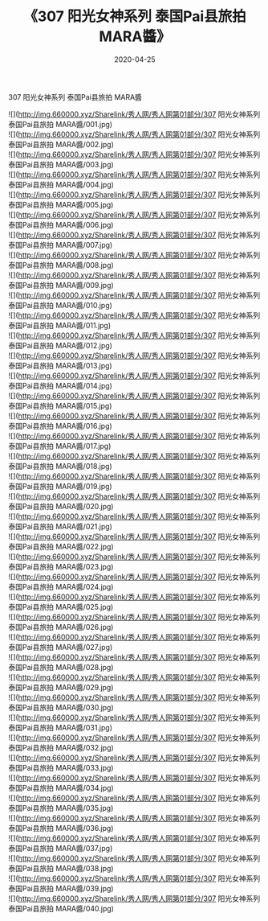 ﻿---
layout: post
title:  《307 阳光女神系列 泰国Pai县旅拍 MARA醬》
date:   2020-04-25
img: http://img.660000.xyz/Sharelink/秀人网/秀人网第01部分/307 阳光女神系列 泰国Pai县旅拍 MARA醬/000.jpg
categories: [美女, 清纯, 唯美]
---

307 阳光女神系列 泰国Pai县旅拍 MARA醬

  ![](http://img.660000.xyz/Sharelink/秀人网/秀人网第01部分/307 阳光女神系列 泰国Pai县旅拍 MARA醬/001.jpg) <br> ![](http://img.660000.xyz/Sharelink/秀人网/秀人网第01部分/307 阳光女神系列 泰国Pai县旅拍 MARA醬/002.jpg) <br> ![](http://img.660000.xyz/Sharelink/秀人网/秀人网第01部分/307 阳光女神系列 泰国Pai县旅拍 MARA醬/003.jpg) <br> ![](http://img.660000.xyz/Sharelink/秀人网/秀人网第01部分/307 阳光女神系列 泰国Pai县旅拍 MARA醬/004.jpg) <br> ![](http://img.660000.xyz/Sharelink/秀人网/秀人网第01部分/307 阳光女神系列 泰国Pai县旅拍 MARA醬/005.jpg) <br> ![](http://img.660000.xyz/Sharelink/秀人网/秀人网第01部分/307 阳光女神系列 泰国Pai县旅拍 MARA醬/006.jpg) <br> ![](http://img.660000.xyz/Sharelink/秀人网/秀人网第01部分/307 阳光女神系列 泰国Pai县旅拍 MARA醬/007.jpg) <br> ![](http://img.660000.xyz/Sharelink/秀人网/秀人网第01部分/307 阳光女神系列 泰国Pai县旅拍 MARA醬/008.jpg) <br> ![](http://img.660000.xyz/Sharelink/秀人网/秀人网第01部分/307 阳光女神系列 泰国Pai县旅拍 MARA醬/009.jpg) <br> ![](http://img.660000.xyz/Sharelink/秀人网/秀人网第01部分/307 阳光女神系列 泰国Pai县旅拍 MARA醬/010.jpg) <br> ![](http://img.660000.xyz/Sharelink/秀人网/秀人网第01部分/307 阳光女神系列 泰国Pai县旅拍 MARA醬/011.jpg) <br> ![](http://img.660000.xyz/Sharelink/秀人网/秀人网第01部分/307 阳光女神系列 泰国Pai县旅拍 MARA醬/012.jpg) <br> ![](http://img.660000.xyz/Sharelink/秀人网/秀人网第01部分/307 阳光女神系列 泰国Pai县旅拍 MARA醬/013.jpg) <br> ![](http://img.660000.xyz/Sharelink/秀人网/秀人网第01部分/307 阳光女神系列 泰国Pai县旅拍 MARA醬/014.jpg) <br> ![](http://img.660000.xyz/Sharelink/秀人网/秀人网第01部分/307 阳光女神系列 泰国Pai县旅拍 MARA醬/015.jpg) <br> ![](http://img.660000.xyz/Sharelink/秀人网/秀人网第01部分/307 阳光女神系列 泰国Pai县旅拍 MARA醬/016.jpg) <br> ![](http://img.660000.xyz/Sharelink/秀人网/秀人网第01部分/307 阳光女神系列 泰国Pai县旅拍 MARA醬/017.jpg) <br> ![](http://img.660000.xyz/Sharelink/秀人网/秀人网第01部分/307 阳光女神系列 泰国Pai县旅拍 MARA醬/018.jpg) <br> ![](http://img.660000.xyz/Sharelink/秀人网/秀人网第01部分/307 阳光女神系列 泰国Pai县旅拍 MARA醬/019.jpg) <br> ![](http://img.660000.xyz/Sharelink/秀人网/秀人网第01部分/307 阳光女神系列 泰国Pai县旅拍 MARA醬/020.jpg) <br> ![](http://img.660000.xyz/Sharelink/秀人网/秀人网第01部分/307 阳光女神系列 泰国Pai县旅拍 MARA醬/021.jpg) <br> ![](http://img.660000.xyz/Sharelink/秀人网/秀人网第01部分/307 阳光女神系列 泰国Pai县旅拍 MARA醬/022.jpg) <br> ![](http://img.660000.xyz/Sharelink/秀人网/秀人网第01部分/307 阳光女神系列 泰国Pai县旅拍 MARA醬/023.jpg) <br> ![](http://img.660000.xyz/Sharelink/秀人网/秀人网第01部分/307 阳光女神系列 泰国Pai县旅拍 MARA醬/024.jpg) <br> ![](http://img.660000.xyz/Sharelink/秀人网/秀人网第01部分/307 阳光女神系列 泰国Pai县旅拍 MARA醬/025.jpg) <br> ![](http://img.660000.xyz/Sharelink/秀人网/秀人网第01部分/307 阳光女神系列 泰国Pai县旅拍 MARA醬/026.jpg) <br> ![](http://img.660000.xyz/Sharelink/秀人网/秀人网第01部分/307 阳光女神系列 泰国Pai县旅拍 MARA醬/027.jpg) <br> ![](http://img.660000.xyz/Sharelink/秀人网/秀人网第01部分/307 阳光女神系列 泰国Pai县旅拍 MARA醬/028.jpg) <br> ![](http://img.660000.xyz/Sharelink/秀人网/秀人网第01部分/307 阳光女神系列 泰国Pai县旅拍 MARA醬/029.jpg) <br> ![](http://img.660000.xyz/Sharelink/秀人网/秀人网第01部分/307 阳光女神系列 泰国Pai县旅拍 MARA醬/030.jpg) <br> ![](http://img.660000.xyz/Sharelink/秀人网/秀人网第01部分/307 阳光女神系列 泰国Pai县旅拍 MARA醬/031.jpg) <br> ![](http://img.660000.xyz/Sharelink/秀人网/秀人网第01部分/307 阳光女神系列 泰国Pai县旅拍 MARA醬/032.jpg) <br> ![](http://img.660000.xyz/Sharelink/秀人网/秀人网第01部分/307 阳光女神系列 泰国Pai县旅拍 MARA醬/033.jpg) <br> ![](http://img.660000.xyz/Sharelink/秀人网/秀人网第01部分/307 阳光女神系列 泰国Pai县旅拍 MARA醬/034.jpg) <br> ![](http://img.660000.xyz/Sharelink/秀人网/秀人网第01部分/307 阳光女神系列 泰国Pai县旅拍 MARA醬/035.jpg) <br> ![](http://img.660000.xyz/Sharelink/秀人网/秀人网第01部分/307 阳光女神系列 泰国Pai县旅拍 MARA醬/036.jpg) <br> ![](http://img.660000.xyz/Sharelink/秀人网/秀人网第01部分/307 阳光女神系列 泰国Pai县旅拍 MARA醬/037.jpg) <br> ![](http://img.660000.xyz/Sharelink/秀人网/秀人网第01部分/307 阳光女神系列 泰国Pai县旅拍 MARA醬/038.jpg) <br> ![](http://img.660000.xyz/Sharelink/秀人网/秀人网第01部分/307 阳光女神系列 泰国Pai县旅拍 MARA醬/039.jpg) <br> ![](http://img.660000.xyz/Sharelink/秀人网/秀人网第01部分/307 阳光女神系列 泰国Pai县旅拍 MARA醬/040.jpg) <br>